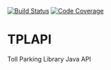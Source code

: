 [![Build Status](https://travis-ci.com/Jallasia/TPLAPI.svg?branch=master)](https://travis-ci.com/Jallasia/TPLAPI)
[![Code Coverage](https://codecov.io/gh/Jallasia/TPLAPI/coverage.svg)](https://codecov.io/gh/Jallasia/TPLAPI)

# TPLAPI
Toll Parking Library Java API
